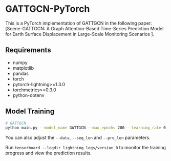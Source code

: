 # GATTGCN-PyTorch

This is a PyTorch implementation of GATTGCN in the following paper: [Scene-GATTGCN: A Graph Attention-Based Time-Series Prediction Model for Earth Surface Displacement in Large-Scale Monitoring Scenarios ].

## Requirements

* numpy
* matplotlib
* pandas
* torch
* pytorch-lightning>=1.3.0
* torchmetrics>=0.3.0
* python-dotenv

## Model Training

```bash
# GATTGCN
python main.py --model_name GATTGCN --max_epochs 200 --learning_rate 0.0001 --weight_decay 0.0015 --batch_size 64 --hidden_dim 32 --loss mse_with_regularizer --settings supervised --gpus 1
```

You can also adjust the `--data`, `--seq_len` and `--pre_len` parameters.

Run `tensorboard --logdir lightning_logs/version_0` to monitor the training progress and view the prediction results.
